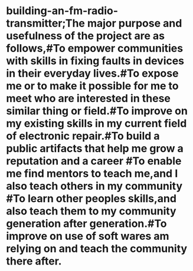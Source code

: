 # building-an-fm-radio-transmitter;The major purpose and usefulness of the project are as follows,#To empower communities with skills in fixing faults in devices in their everyday lives.#To expose me or to make it possible for me to meet who are interested in these similar thing or field.#To improve on my existing skills in my current field of electronic repair.#To build a public artifacts that help me grow a reputation and a career #To enable me find mentors to teach me,and I also teach others in my community #To learn other peoples skills,and also teach them to my community generation after generation.#To improve on use of soft wares am relying on and teach the community there after.
